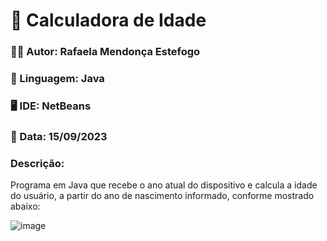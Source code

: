 <h1> 👤 Calculadora de Idade</h1>
<h3> 🧙‍♀️ Autor: Rafaela Mendonça Estefogo</h3>
<h3> 📝 Linguagem: Java</h3>
<h3> 🖥️ IDE: NetBeans</h3>
<h3> 📆 Data: 15/09/2023</h3>
<h3>Descrição:</h3>
<p>Programa em Java que recebe o ano atual do dispositivo e calcula a idade do usuário, a partir do ano de nascimento informado, conforme mostrado abaixo:</p>

![image](https://github.com/estefogo/Calculadora_Idade/assets/79616452/0ed14f46-a7dc-4069-af60-16befeccc821)

